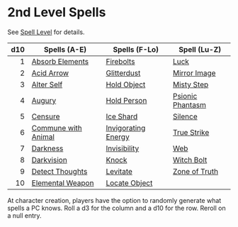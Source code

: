 # 2nd Level Spells

See [Spell Level](../../Spell%20Level.md) for details.

| d10 | Spells (A-E)                                                  | Spells (F-Lo)                                   | Spell (Lu-Z)                              |
| --: | ------------------------------------------------------------- | ----------------------------------------------- | ----------------------------------------- |
|   1 | [Absorb Elements](Absorb%20Elements.md)                       | [Firebolts](Firebolts.md)                       | [Luck](Luck.md)                           |
|   2 | [Acid Arrow](Acid%20Arrow.md)                                 | [Glitterdust](Glitterdust.md)                   | [Mirror Image](Mirror%20Image.md)         |
|   3 | [Alter Self](Alter%20Self.md)                                 | [Hold Object](Hold%20Object.md)                 | [Misty Step](Misty%20Step.md)             |
|   4 | [Augury](Augury.md)                                           | [Hold Person](Hold%20Person.md)                 | [Psionic Phantasm](Psionic%20Phantasm.md) |
|   5 | [Censure](Censure.md)                                         | [Ice Shard](Ice%20Shard.md)                     | [Silence](Silence.md)                     |
|   6 | [Commune with Animal](Commune%20with%20Animal.md)             | [Invigorating Energy](Invigorating%20Energy.md) | [True Strike](True%20Strike.md)           |
|   7 | [Darkness](../../../../Game%20Procedures/Hazards/Darkness.md) | [Invisibility](Invisibility.md)                 | [Web](Web.md)                             |
|   8 | [Darkvision](Darkvision.md)                                   | [Knock](Knock.md)                               | [Witch Bolt](Witch%20Bolt.md)             |
|   9 | [Detect Thoughts](Detect%20Thoughts.md)                       | [Levitate](Levitate.md)                         | [Zone of Truth](Zone%20of%20Truth.md)     |
|  10 | [Elemental Weapon](Elemental%20Weapon.md)                     | [Locate Object](Locate%20Object.md)             |                                           |

At character creation, players have the option to randomly generate what spells a PC knows. Roll a d3 for the column and a d10 for the row. Reroll on a null entry.

